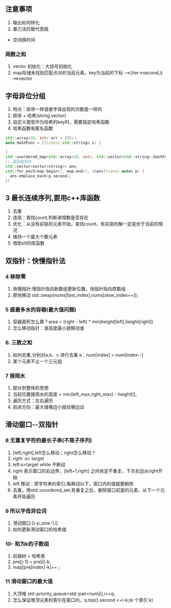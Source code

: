 ## 注意事项
1. 输出如何转化
2. 暴力法的替代思路
  + 空间换时间

### 两数之和
1. vector 初始化：大括号初始化
2. map存储未找到匹配点对的当前元素，key为当前的下标 -->{iter->second,i} ==>vector

## 字母异位分组
1. 特点：排序一样或者字母出现的次数是一样的
1. 排序 + 哈希(string,vector<string>)
2. 自定义类型作为哈希的key时，需要指定哈希函数
3. 哈希函数有匿名函数
```c++
std::array<26, int> arr = {0}>；
auto HashFunc = [](const std::string& s) {
  
}
std::unordered_map<std::array<26, int>, std::vector<std::string>,HashFunc> map;
// 返回值写法
std::vector<vector<string>> ans;
std::for_each(map.begin(), map.end(), [&ans](const auto& p) {
  ans.emplace_back(p.second);
})
```
## 3 最长连续序列,要用c++库函数
1. 去重
2. 连续：查找count,判断递增数是否存在
3. 优化：从没有前驱的元素开始，查找count，有前驱的解一定是优于当前的情况
4. 维持一个最大个数元素
5. 借助stl的库函数
 

## 双指针：快慢指针法
### 4 移除零 
1. 快慢指针:慢指针指向新数组更新位置，快指针指向原数组
2. 原地移动 std::swap(nums[fast_index],nums[slow_index++]);

### 5 盛最多水的容器(最大值问题)
1. 容器面积怎么算？area = (right - left) * min(height[left],height[right])
2. 怎么移动指针：谁高度最小就移动谁

### 6. 三数之和
1. 如何去重,分别对a,b、c 进行去重 a：num[index] = num[index--]
2. 某个元素不止一个三元组

### 7 接雨水
1. 部分到整体的思想
2. 当前位置接雨水的高度 = min(left_max,right_max) - height[i];
3. 遍历方式：左右遍历
4. 前进方向：最大值哪边小就往哪边动


## 滑动窗口--双指针
### 8 无重复字符的最长子串(不是子序列)
1. [left,right],left怎么移动；right怎么移动？
2. right :s< target 
3. left:s>target while 不断动
4. right 表示窗口的右边界，[left+1,right] 之间肯定不重复，下次右边从right开始
5. left 移动：原字符串的索引;每移动以下，窗口内的值就要删除
6. 去重，用std::unordered_set,有重复之后，删除窗口前面的元素，从下一个元素开始遍历

### 9 所以字母异位词
1. 滑动窗口:[i-p_size-1,i]
2. 如何更新滑动窗口的哈希值


### 10- 和为k的子数组
1. 前缀树 + 哈希表
2. pre[j-1] = pre[i]-k;
3. map[pre[index]-k]++ ;

### 11 滑动窗口的最大值
1. 大顶堆 std::priority_queue<std::pair<num[i],i>>q;
2. 怎么保证堆顶元素的索引在窗口内，q.top().second <=i-k;(k 个索引 k)